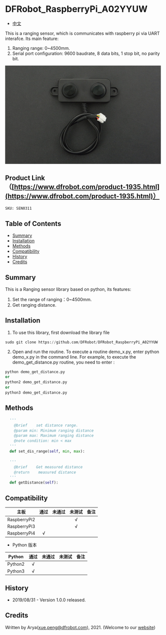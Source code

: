 # DFRobot_RaspberryPi_A02YYUW 

* [中文](./README_CN.md)

This is a ranging sensor, which is communicates with raspberry pi via UART interafce. Its main feature: <br> 
1. Ranging range: 0~4500mm.
2. Serial port configuration: 9600 baudrate, 8 data bits, 1 stop bit, no parity bit.

![产品效果图](resources/images/SEN0311.png)

## Product Link（[https://www.dfrobot.com/product-1935.html](https://www.dfrobot.com/product-1935.html)）
    SKU: SEN0311

## Table of Contents

* [Summary](#summary)
* [Installation](#installation)
* [Methods](#methods)
* [Compatibility](#compatibility)
* [History](#history)
* [Credits](#credits)

## Summary

This is a Ranging sensor library based on python, its features:
 
1. Set the range of ranging：0~4500mm. 
2. Get ranging distance. 

## Installation
1. To use this library, first download the library file<br>
```python
sudo git clone https://github.com/DFRobot/DFRobot_RaspberryPi_A02YYUW
```
2. Open and run the routine. To execute a routine demo_x.py, enter python demo_x.py in the command line. For example, to execute the demo_get_distance.py routine, you need to enter :<br>

```python
python demo_get_distance.py 
or
python2 demo_get_distance.py
or
python3 demo_get_distance.py
```

## Methods

```python
  '''
    @brief    set distance range.
    @param min: Minimum ranging distance
    @param max: Maximum ranging distance
    @note condition: min < max
  '''
  def set_dis_range(self, min, max):
      
  '''
    @brief    Get measured distance
    @return    measured distance
  '''
  def getDistance(self):

```
## Compatibility

| 主板         | 通过 | 未通过 | 未测试 | 备注 |
| ------------ | :--: | :----: | :----: | :--: |
| RaspberryPi2 |      |        |   √    |      |
| RaspberryPi3 |      |        |   √    |      |
| RaspberryPi4 |  √   |        |        |      |

* Python 版本

| Python  | 通过 | 未通过 | 未测试 | 备注 |
| ------- | :--: | :----: | :----: | ---- |
| Python2 |  √   |        |        |      |
| Python3 |  √   |        |        |      |

## History

- 2019/08/31 - Version 1.0.0 released.

## Credits

Written by Arya(xue.peng@dfrobot.com), 2021. (Welcome to our [website](https://www.dfrobot.com/))
